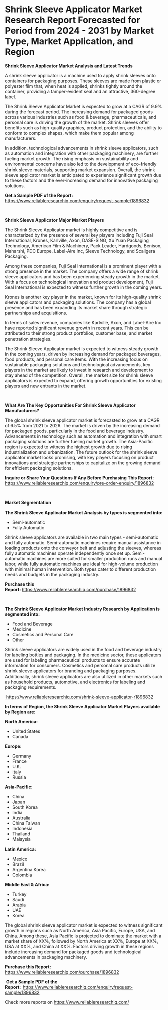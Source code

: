 <p><h1>Shrink Sleeve Applicator Market Research Report Forecasted for Period from 2024 -  2031 by Market Type, Market Application, and Region</h1></p><p><strong>Shrink Sleeve Applicator Market Analysis and Latest Trends</strong></p>
<p><p>A shrink sleeve applicator is a machine used to apply shrink sleeves onto containers for packaging purposes. These sleeves are made from plastic or polyester film that, when heat is applied, shrinks tightly around the container, providing a tamper-evident seal and an attractive, 360-degree label.</p><p>The Shrink Sleeve Applicator Market is expected to grow at a CAGR of 9.9% during the forecast period. The increasing demand for packaged goods across various industries such as food & beverage, pharmaceuticals, and personal care is driving the growth of the market. Shrink sleeves offer benefits such as high-quality graphics, product protection, and the ability to conform to complex shapes, which make them popular among manufacturers.</p><p>In addition, technological advancements in shrink sleeve applicators, such as automation and integration with other packaging machinery, are further fueling market growth. The rising emphasis on sustainability and environmental concerns have also led to the development of eco-friendly shrink sleeve materials, supporting market expansion. Overall, the shrink sleeve applicator market is anticipated to experience significant growth due to these factors and the ever-increasing demand for innovative packaging solutions.</p></p>
<p><strong>Get a Sample PDF of the Report:&nbsp;</strong> <a href="https://www.reliableresearchiq.com/enquiry/request-sample/1896832">https://www.reliableresearchiq.com/enquiry/request-sample/1896832</a></p>
<p>&nbsp;</p>
<p><strong>Shrink Sleeve Applicator Major Market Players</strong></p>
<p><p>The Shrink Sleeve Applicator market is highly competitive and is characterized by the presence of several key players including Fuji Seal International, Krones, Karlville, Axon, DASE-SING, Xu Yuan Packaging Technology, American Film & Machinery, Pack Leader, Hardgoods, Benison, Maharshi, PDC Europe, Label-Aire Inc, Sleeve Technology, and Scaligera Packaging.</p><p>Among these companies, Fuji Seal International is a prominent player with a strong presence in the market. The company offers a wide range of shrink sleeve applicators and has been experiencing steady growth in the market. With a focus on technological innovation and product development, Fuji Seal International is expected to witness further growth in the coming years.</p><p>Krones is another key player in the market, known for its high-quality shrink sleeve applicators and packaging solutions. The company has a global presence and has been expanding its market share through strategic partnerships and acquisitions.</p><p>In terms of sales revenue, companies like Karlville, Axon, and Label-Aire Inc have reported significant revenue growth in recent years. This can be attributed to their strong product portfolios, customer base, and market penetration strategies.</p><p>The Shrink Sleeve Applicator market is expected to witness steady growth in the coming years, driven by increasing demand for packaged beverages, food products, and personal care items. With the increasing focus on sustainable packaging solutions and technological advancements, key players in the market are likely to invest in research and development to stay ahead of the competition. Overall, the market size for shrink sleeve applicators is expected to expand, offering growth opportunities for existing players and new entrants in the market.</p></p>
<p>&nbsp;</p>
<p><strong>What Are The Key Opportunities For Shrink Sleeve Applicator Manufacturers?</strong></p>
<p><p>The global shrink sleeve applicator market is forecasted to grow at a CAGR of 6.5% from 2021 to 2026. The market is driven by the increasing demand for packaged goods, particularly in the food and beverage industry. Advancements in technology such as automation and integration with smart packaging solutions are further fueling market growth. The Asia-Pacific region is expected to witness the highest growth due to rising industrialization and urbanization. The future outlook for the shrink sleeve applicator market looks promising, with key players focusing on product innovations and strategic partnerships to capitalize on the growing demand for efficient packaging solutions.</p></p>
<p><strong>Inquire or Share Your Questions If Any Before Purchasing This Report:</strong> <a href="https://www.reliableresearchiq.com/enquiry/pre-order-enquiry/1896832">https://www.reliableresearchiq.com/enquiry/pre-order-enquiry/1896832</a></p>
<p>&nbsp;</p>
<p><strong>Market Segmentation</strong></p>
<p><strong>The Shrink Sleeve Applicator Market Analysis by types is segmented into:</strong></p>
<p><ul><li>Semi-automatic</li><li>Fully Automatic</li></ul></p>
<p><p>Shrink sleeve applicators are available in two main types - semi-automatic and fully automatic. Semi-automatic machines require manual assistance in loading products onto the conveyor belt and adjusting the sleeves, whereas fully automatic machines operate independently once set up. Semi-automatic machines are more suited for smaller production runs and manual labor, while fully automatic machines are ideal for high-volume production with minimal human intervention. Both types cater to different production needs and budgets in the packaging industry.</p></p>
<p><strong>Purchase this Report:&nbsp;</strong><a href="https://www.reliableresearchiq.com/purchase/1896832">https://www.reliableresearchiq.com/purchase/1896832</a></p>
<p>&nbsp;</p>
<p><strong>The Shrink Sleeve Applicator Market Industry Research by Application is segmented into:</strong></p>
<p><ul><li>Food and Beverage</li><li>Medicine</li><li>Cosmetics and Personal Care</li><li>Other</li></ul></p>
<p><p>Shrink sleeve applicators are widely used in the food and beverage industry for labeling bottles and packaging. In the medicine sector, these applicators are used for labeling pharmaceutical products to ensure accurate information for consumers. Cosmetics and personal care products utilize shrink sleeve applicators for branding and packaging purposes. Additionally, shrink sleeve applicators are also utilized in other markets such as household products, automotive, and electronics for labeling and packaging requirements.</p></p>
<p><a href="https://www.reliableresearchiq.com/shrink-sleeve-applicator-r1896832">&nbsp;https://www.reliableresearchiq.com/shrink-sleeve-applicator-r1896832</a></p>
<p><strong>In terms of Region, the Shrink Sleeve Applicator Market Players available by Region are:</strong></p>
<p>
    <p> <strong> North America: </strong>
        <ul>
            <li>United States</li>
            <li>Canada</li>
        </ul>
        </p> 
    <p> <strong> Europe: </strong>
        <ul>
            <li>Germany</li>
            <li>France</li>
            <li>U.K.</li>
            <li>Italy</li>
            <li>Russia</li>
        </ul>
        </p> 
    <p> <strong> Asia-Pacific: </strong>
        <ul>
            <li>China</li>
            <li>Japan</li>
            <li>South Korea</li>
            <li>India</li>
            <li>Australia</li>
            <li>China Taiwan</li>
            <li>Indonesia</li>
            <li>Thailand</li>
            <li>Malaysia</li>
        </ul>
        </p> 
    <p> <strong> Latin America: </strong>
        <ul>
            <li>Mexico</li>
            <li>Brazil</li>
            <li>Argentina Korea</li>
            <li>Colombia</li>
        </ul>
        </p> 
    <p> <strong> Middle East & Africa: </strong>
        <ul>
            <li>Turkey</li>
            <li>Saudi</li>
            <li>Arabia</li>
            <li>UAE</li>
            <li>Korea</li>
        </ul>
    </p>
    </p>
<p><p>The global shrink sleeve applicator market is expected to witness significant growth in regions such as North America, Asia Pacific, Europe, USA, and China. Among these, Asia Pacific is projected to dominate the market with a market share of XX%, followed by North America at XX%, Europe at XX%, USA at XX%, and China at XX%. Factors driving growth in these regions include increasing demand for packaged goods and technological advancements in packaging machinery.</p></p>
<p><strong>Purchase this Report: </strong><a href="https://www.reliableresearchiq.com/purchase/1896832">https://www.reliableresearchiq.com/purchase/1896832</a></p>
<p>&nbsp;<strong>Get a Sample PDF of the Report:&nbsp;&nbsp;</strong><a href="https://www.reliableresearchiq.com/enquiry/request-sample/1896832">https://www.reliableresearchiq.com/enquiry/request-sample/1896832</a></p>
<p><strong></strong></p>
<p>Check more reports on <a href="https://www.reliableresearchiq.com/">https://www.reliableresearchiq.com/</a></p>